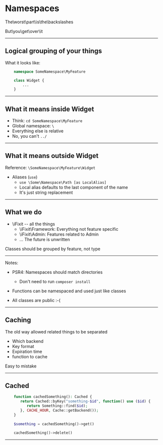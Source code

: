 # Namespaces

The\worst\part\is\the\backslashes

But\you\get\over\it

---

## Logical grouping of your things

What it looks like:

```php
    namespace SomeNamespace\MyFeature

    class Widget {
        ...
    }
```

---

## What it means inside Widget

* Think: `cd SomeNamespace\MyFeature`
* Global namespace: `\`
* Everything else is relative
* No, you can't `../`

---

## What it means outside Widget

Reference: `\SomeNamespace\MyFeature\Widget`
* Aliases (`use`)
   * `use \Some\Namespace\Path [as LocalAlias]`
   * Local alias defaults to the last component of the name
   * It's just string replacement

---

## What we do
* \iFixit -- all the things
   * \iFixit\Framework: Everything not feature specific
   * \iFixit\Admin: Features related to Admin
   * ... The future is unwritten

Classes should be grouped by feature, not type

---

Notes:

* PSR4: Namespaces should match directories
  * Don't need to run `composer install`
* Functions can be namespaced and used just like classes

* All classes are public :-(

---

## Caching

The old way allowed related
things to be separated

* Which backend
* Key format
* Expiration time
* function to cache

Easy to mistake

---

## Cached

```php
    function cachedSomething(): Cached {
       return Cached::byKey("something-$id", function() use ($id) {
          return Something::find($id);
       }, CACHE_HOUR, Cache::getBackend());
    }
 
    $something = cachedSomething()->get()
 
    cachedSomething()->delete()
```

---
